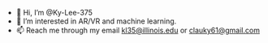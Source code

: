 - 👋 Hi, I’m @Ky-Lee-375
- 👀 I’m interested in AR/VR and machine learning. 
- 📫 Reach me through my email kl35@illinois.edu or clauky61@gmail.com

<!---
Ky-Lee-375/Ky-Lee-375 is a ✨ special ✨ repository because its `README.md` (this file) appears on your GitHub profile.
You can click the Preview link to take a look at your changes.
--->
